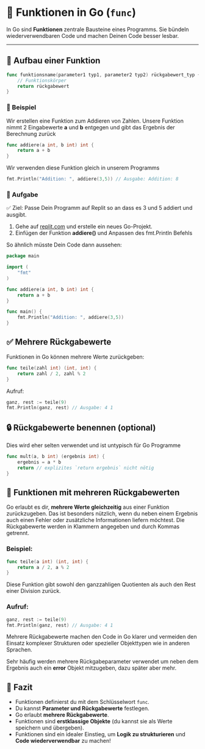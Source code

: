 # 🔧 Funktionen in Go (`func`)

In Go sind **Funktionen** zentrale Bausteine eines Programms. Sie bündeln wiederverwendbaren Code und machen Deinen Code besser lesbar.

---

## 🧩 Aufbau einer Funktion

```go
func funktionsname(parameter1 typ1, parameter2 typ2) rückgabewert_typ {
    // Funktionskörper
    return rückgabewert
}
```

### 🔁 Beispiel

Wir erstellen eine Funktion zum Addieren von Zahlen. Unsere Funktion nimmt 2 Eingabewerte 
**a** und **b** entgegen und gibt das Ergebnis der Berechnung zurück
```go
func addiere(a int, b int) int {
    return a + b
}
```

Wir verwenden diese Funktion gleich in unserem Programms
```go
fmt.Println("Addition: ", addiere(3,5)) // Ausgabe: Addition: 8
```

### 📝 Aufgabe
✅ Ziel: Passe Dein Programm auf Replit so an dass es 3 und 5 addiert und ausgibt.

1. Gehe auf [replit.com](https://replit.com) und erstelle ein neues Go-Projekt.
2. Einfügen der Funktion **addiere()** und Anpassen des fmt.Println Befehls

So ähnlich müsste Dein Code dann aussehen:
```go
package main

import (
    "fmt"
)

func addiere(a int, b int) int {
    return a + b
}

func main() {
    fmt.Println("Addition: ", addiere(3,5))
}
```

## ✅ Mehrere Rückgabewerte
Funktionen in Go können mehrere Werte zurückgeben:
```go
func teile(zahl int) (int, int) {
    return zahl / 2, zahl % 2
}
```

Aufruf:
```go
ganz, rest := teile(9)
fmt.Println(ganz, rest) // Ausgabe: 4 1
```

## 🔒 Rückgabewerte benennen (optional)
Dies wird eher selten verwendet und ist untypisch für Go Programme
```go
func mult(a, b int) (ergebnis int) {
    ergebnis = a * b
    return // explizites `return ergebnis` nicht nötig
}
```

## 🔁 Funktionen mit mehreren Rückgabewerten

Go erlaubt es dir, **mehrere Werte gleichzeitig** aus einer Funktion zurückzugeben. Das ist besonders nützlich, wenn du neben einem Ergebnis auch einen Fehler oder zusätzliche Informationen liefern möchtest. Die Rückgabewerte werden in Klammern angegeben und durch Kommas getrennt.

### Beispiel:
```go
func teile(a int) (int, int) {
    return a / 2, a % 2
}
```

Diese Funktion gibt sowohl den ganzzahligen Quotienten als auch den Rest einer Division zurück.

### Aufruf:
```go
ganz, rest := teile(9)
fmt.Println(ganz, rest) // Ausgabe: 4 1
```

Mehrere Rückgabewerte machen den Code in Go klarer und vermeiden den Einsatz komplexer Strukturen oder spezieller Objekttypen wie in anderen Sprachen.

Sehr häufig werden mehrere Rückgabeparameter verwendet um neben dem Ergebnis auch ein **error** Objekt mitzugeben, dazu später aber mehr.

## 📌 Fazit

- Funktionen definierst du mit dem Schlüsselwort `func`.
- Du kannst **Parameter und Rückgabewerte** festlegen.
- Go erlaubt **mehrere Rückgabewerte**.
- Funktionen sind **erstklassige Objekte** (du kannst sie als Werte speichern und übergeben).
- Funktionen sind ein idealer Einstieg, um **Logik zu strukturieren** und **Code wiederverwendbar** zu machen!